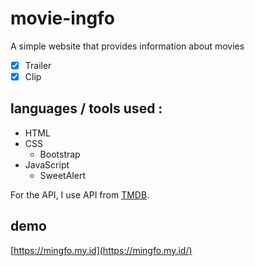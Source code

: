 # movie-ingfo
A simple website that provides information about movies
- [x] Trailer
- [x] Clip
 
## languages / tools used :
- HTML
- CSS
  - Bootstrap
- JavaScript
  - SweetAlert

For the API, I use API from [TMDB](https://tmdb.org).

## demo
[https://mingfo.my.id](https://mingfo.my.id/) 
